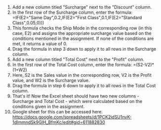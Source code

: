 1. Add a new column titled "Surcharge" next to the "Discount" column.
2. In the first row of the Surcharge column, enter the formula:
=IF(E2="Same Day",0.2,IF(E2="First Class",0.1,IF(E2="Standard Class",0.05,0)))
3. This formula checks the Ship Mode in the corresponding row (in this case, E2) and assigns the appropriate surcharge value based on the conditions mentioned in the assignment. If none of the conditions are met, it returns a value of 0.
4. Drag the formula in step 3 down to apply it to all rows in the Surcharge column.
5. Add a new column titled "Total Cost" next to the "Profit" column.
6. In the first row of the Total Cost column, enter the formula:
=(S2-V2)*(1+W2)
7. Here, S2 is the Sales value in the corresponding row, V2 is the Profit value, and W2 is the Surcharge value.
8. Drag the formula in step 6 down to apply it to all rows in the Total Cost column.
9. That's it! Now the Excel sheet should have two new columns - Surcharge and Total Cost - which were calculated based on the conditions given in the assignment.
10. Google sheet for this can be accessed here.
https://docs.google.com/spreadsheets/d/1PCK2idSU1nvK-1dlmmndSk9GlH_BfmKc/edit#gid=611882830
